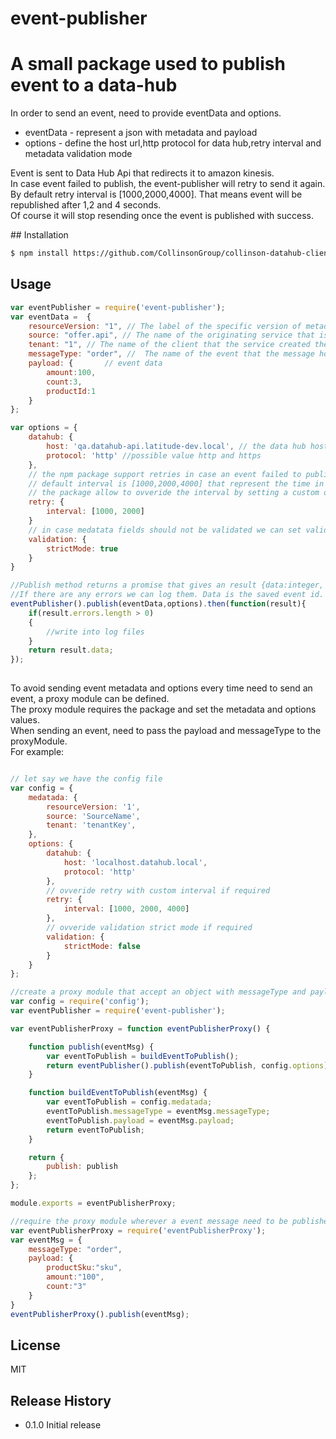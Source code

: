 # event-publisher
<h1>A small package used to publish event to a data-hub</h1>
<p>In order to send an event, need to provide eventData and options.</p>
<ul>
<li>eventData - represent a json with metadata and payload</li>
<li>options - define the host url,http protocol for data hub,retry interval and metadata validation mode</li>
</ul>
<p>Event is sent to Data Hub Api that redirects it to amazon kinesis. <br /> 
In case event failed to publish, the event-publisher will retry to send it again. <br /> 
By default retry interval is [1000,2000,4000]. That means event will be republished after 1,2 and 4 seconds.<br /> 
Of course it will stop resending once the event is published with success.</p>
## Installation

```sh
$ npm install https://github.com/CollinsonGroup/collinson-datahub-client-nodejs --save-dev
```

## Usage

```js
var eventPublisher = require('event-publisher');
var eventData =  {
	resourceVersion: "1", // The label of the specific version of metadata that the service is sending in it's messages.
	source: "offer.api", // The name of the originating service that is sending the event message.
	tenant: "1", // The name of the client that the service created the event for.
	messageType: "order", //  The name of the event that the message holds information about.
	payload: {       // event data
		amount:100,
		count:3,
		productId:1
	}
};

var options = {
	datahub: {
		host: 'qa.datahub-api.latitude-dev.local', // the data hub host
		protocol: 'http' //possible value http and https
	},
	// the npm package support retries in case an event failed to publish
	// default interval is [1000,2000,4000] that represent the time in milliseconds.
	// the package allow to ovveride the interval by setting a custom one
	retry: {
		interval: [1000, 2000]
	}
	// in case medatata fields should not be validated we can set validation strictMode to false. By default is set to true 
	validation: {
        strictMode: true
    }
}

//Publish method returns a promise that gives an result {data:integer, errors:string[]}
//If there are any errors we can log them. Data is the saved event id.
eventPublisher().publish(eventData,options).then(function(result){
	if(result.errors.length > 0)
	{
		//write into log files
	}
	return result.data;
});
 
```

<p>To avoid sending event metadata and options every time need to send an event, a proxy module can be defined.<br />
The proxy module requires the package and set the metadata and options values.<br />
When sending an event, need to pass the payload and messageType to the proxyModule.<br />
For example:</p>

```js

// let say we have the config file
var config = {
	medatada: {
		resourceVersion: '1',
		source: 'SourceName',
		tenant: 'tenantKey',
	},
	options: {
		datahub: {
			host: 'localhost.datahub.local',
			protocol: 'http'
		},
		// ovveride retry with custom interval if required
		retry: {
			interval: [1000, 2000, 4000]
		},
		// ovveride validation strict mode if required
		validation: {
        	strictMode: false
    	}
	}
};

//create a proxy module that accept an object with messageType and payload
var config = require('config');
var eventPublisher = require('event-publisher');

var eventPublisherProxy = function eventPublisherProxy() {

	function publish(eventMsg) {
		var eventToPublish = buildEventToPublish();
		return eventPublisher().publish(eventToPublish, config.options)
	}

	function buildEventToPublish(eventMsg) {
		var eventToPublish = config.medatada;
		eventToPublish.messageType = eventMsg.messageType;
		eventToPublish.payload = eventMsg.payload;
		return eventToPublish;
	}

	return {
		publish: publish
	};
};

module.exports = eventPublisherProxy;

//require the proxy module wherever a event message need to be published
var eventPublisherProxy = require('eventPublisherProxy');
var eventMsg = {
	messageType: "order",
	payload: {
		productSku:"sku",
		amount:"100",
		count:"3"
	}
}
eventPublisherProxy().publish(eventMsg);

```

## License

MIT

## Release History

* 0.1.0 Initial release